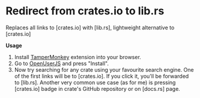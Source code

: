 # Redirect from crates.io to lib.rs
Replaces all links to [crates.io] with [lib.rs], lightweight alternative to [crates.io]

**Usage**
1. Install [TamperMonkey](https://tampermonkey.net) extension into your browser.
2. Go to [OpenUserJS](https://openuserjs.org/scripts/Logarithmus/crates.io_-_lib.rs) and press "Install".
3. Now try searching for any crate using your favourite search engine. One of the first links will be to [crates.io]. If you click it, you'll be forwarded to [lib.rs]. Another very common use case (as for me) is pressing [crates.io] badge in crate's GitHub repository or on [docs.rs] page.
